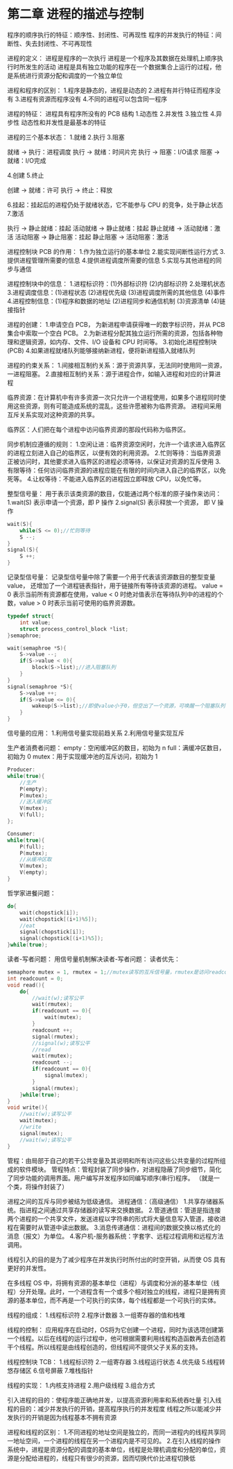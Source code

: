 # 第二章 进程的描述与控制

程序的顺序执行的特征：顺序性、封闭性、可再现性
程序的并发执行的特征：间断性、失去封闭性、不可再现性

进程的定义：
进程是程序的一次执行
进程是一个程序及其数据在处理机上顺序执行时所发生的活动
进程是具有独立功能的程序在一个数据集合上运行的过程，他是系统进行资源分配和调度的一个独立单位

进程和程序的区别：
1.程序是静态的，进程是动态的
2.进程有并行特征而程序没有
3.进程有资源而程序没有
4.不同的进程可以包含同一程序

进程的特征：
进程具有程序所没有的 PCB 结构
1.动态性
2.并发性
3.独立性
4.异步性
动态性和并发性是最基本的特征

进程的三个基本状态：
1.就绪
2.执行
3.阻塞

就绪 $\rightarrow$ 执行：进程调度
执行 $\rightarrow$ 就绪：时间片完
执行 $\rightarrow$ 阻塞：I/O请求
阻塞 $\rightarrow$ 就绪：I/O完成

4.创建
5.终止

创建 $\rightarrow$ 就绪：许可
执行 $\rightarrow$ 终止：释放

6.挂起：挂起后的进程仍处于就绪状态，它不能参与 CPU 的竞争，处于静止状态
7.激活

执行 $\rightarrow$ 静止就绪：挂起
活动就绪 $\rightarrow$ 静止就绪：挂起
静止就绪 $\rightarrow$ 活动就绪：激活
活动阻塞 $\rightarrow$ 静止阻塞：挂起
静止阻塞 $\rightarrow$ 活动阻塞：激活

进程控制块 PCB 的作用：
1.作为独立运行的基本单位
2.能实现间断性运行方式
3.提供进程管理所需要的信息
4.提供进程调度所需要的信息
5.实现与其他进程的同步与通信

进程控制块中的信息：
1.进程标识符：(1)外部标识符 (2)内部标识符
2.处理机状态
3.进程调度信息：(1)进程状态 (2)进程优先级 (3)进程调度所需的其他信息 (4)事件
4.进程控制信息：(1)程序和数据的地址 (2)进程同步和通信机制 (3)资源清单 (4)链接指针

进程的创建：
1.申请空白 PCB， 为新进程申请获得唯一的数字标识符，并从 PCB 集合中索取一个空白 PCB。
2.为新进程分配其独立运行所需的资源，包括各种物理和逻辑资源，如内存、文件、I/O 设备和 CPU 时间等。
3.初始化进程控制块(PCB)
4.如果进程就绪队列能够接纳新进程，便将新进程插入就绪队列

进程的约束关系：
1.间接相互制约关系：源于资源共享，无法同时使用同一资源，一进程阻塞。
2.直接相互制约关系：源于进程合作，如输入进程和对应的计算进程

临界资源：在计算机中有许多资源一次只允许一个进程使用，如果多个进程同时使用这些资源，则有可能造成系统的混乱，这些许愿被称为临界资源。
进程间采用互斥关系实现对这种资源的共享。

临界区：人们把在每个进程中访问临界资源的那段代码称为临界区。

同步机制应遵循的规则：
1.空闲让进：临界资源空闲时，允许一个请求进入临界区的进程立刻进入自己的临界区，以便有效的利用资源。
2.忙则等待：当临界资源正被访问时，其他要求进入临界区的进程必须等待，以保证对资源的互斥使用
3.有限等待：任何访问临界资源的进程应能在有限的时间内进入自己的临界区，以免死等。
4.让权等待：不能进入临界区的进程因立即释放 CPU，以免忙等。

整型信号量：
用于表示该类资源的数目，仅能通过两个标准的原子操作来访问：
1.wait(S) 表示申请一个资源，即 P 操作
2.signal(S) 表示释放一个资源， 即 V 操作
```cpp
wait(S){
    while(S <= 0);//忙则等待
    S --;
}
signal(S){
    S ++;
}
```

记录型信号量：
记录型信号量中除了需要一个用于代表该资源数目的整型变量 value， 还增加了一个进程链表指针，用于链接所有等待该资源的进程。
value = 0 表示当前所有资源都在使用，value < 0 时绝对值表示在等待队列中的进程的个数，value > 0 时表示当前可使用的临界资源数。
```cpp
typedef struct{
    int value;
    struct process_control_block *list;
}semaphroe;

wait(semaphroe *S){
    S->value --;
    if(S->value < 0){
        block(S->list);//进入阻塞队列
    }
}
signal(semaphroe *S){
    S->value ++;
    if(S->value <= 0){
        wakeup(S->list);//即使value小于0，但空出了一个资源，可唤醒一个阻塞队列中的进程将其放入就绪队列
    }
}
```

信号量的应用：
1.利用信号量实现前趋关系
2.利用信号量实现互斥

生产者消费者问题：
empty：空闲缓冲区的数目，初始为 n
full：满缓冲区数目，初始为 0
mutex：用于实现缓冲池的互斥访问，初始为 1

```cpp
Producer:
while(true){
    //生产
    P(empty);
    P(mutex);
    //送入缓冲区
    V(mutex);
    V(full);
};

Consumer:
while(true){
    P(full);
    P(mutex);
    //从缓冲区取
    V(mutex);
    V(empty);
}
```

哲学家进餐问题：
```cpp
do{
    wait(chopstick[i]);
    wait(chopstick[(i+1)%5]);
    //eat
    signal(chopstick[i]);
    signal(chopstick[(i+1)%5]);
}while(true);
```

读者-写者问题：
用信号量机制解决读者-写者问题：
读者优先：
```cpp
semaphore mutex = 1, rmutex = 1;//mutex读写的互斥信号量，rmutex是访问readcount的互斥信号量
int readcount = 0;
void read(){
    do{
        //wait(w);读写公平
        wait(rmutex);
        if(readcount == 0){
            wait(mutex);
        }
        readcount ++;
        signal(rmutex);
        //signal(w);读写公平
        //read
        wait(rmutex);
        readcount --;
        if(readcount == 0){
            signal(mutex);
        }
        signal(rmutex);
    }while(true);
}
void write(){
    //wait(w);读写公平
    wait(mutex);
    //write
    signal(mutex);
    //wait(w);读写公平
}
```

管程：由局部于自己的若干公共变量及其说明和所有访问这些公共变量的过程所组成的软件模块。 
管程特点：管程封装了同步操作，对进程隐蔽了同步细节，简化了同步功能的调用界面。用户编写并发程序如同编写顺序(串行)程序。
（就是一个类，将操作封装了）

进程之间的互斥与同步被结为低级通信。
进程通信：（高级通信）
1.共享存储器系统。指进程之间通过共享存储器的读写来交换数据。
2.管道通信：管道是指连接两个进程的一个共享文件，发送进程以字符串的形式将大量信息写入管道，接收进程在需要时从管道中读出数据。
3.消息传递通信：进程间的数据交换以格式化的消息（报文）为单位。
4.客户机-服务器系统：字套字、远程过程调用和远程方法调用。

线程引入的目的是为了减少程序在并发执行时所付出的时空开销，从而使 OS 具有更好的并发性。

在多线程 OS 中，将拥有资源的基本单位（进程）与调度和分派的基本单位（线程）分开处理。此时，一个进程含有一个或多个相对独立的线程，进程只是拥有资源的基本单位，而不再是一个可执行的实体，每个线程都是一个可执行的实体。

线程的组成：
1.线程标识符
2.程序计数器
3.一组寄存器的值和栈堆

线程的控制：
应用程序在启动时，OS将为它创建一个进程，同时为该选项创建第一个线程。以后在线程的运行过程中，他可根据需要利用线程构造函数再去创造若干个线程。所以线程是由线程创造的，但线程间不提供父子关系的支持。

线程控制块 TCB：
1.线程标识符
2.一组寄存器
3.线程运行状态
4.优先级
5.线程转悠存储区
6.信号屏蔽
7.堆栈指针

线程的实现：
1.内核支持进程
2.用户级线程
3.组合方式

引入进程的目的：使程序能正确地并发，以提高资源利用率和系统吞吐量
引入线程的目的：减少并发执行的开销，提高程序执行的并发程度
线程之所以能减少并发执行的开销是因为线程基本不拥有资源

进程和线程的区别：
1.不同进程的地址空间是独立的，而同一进程内的线程共享同一地址空间，一个进程的线程在另一个进程内是不可见的。
2.在引入线程的操作系统中，进程是资源分配的调度的基本单位，线程是处理机调度和分配的单位，资源是分配给进程的，线程只有很少的资源，因而切换代价比进程切换低
